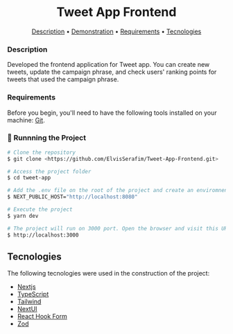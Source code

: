<h1 align="center"> Tweet App Frontend</h1>
<p align="center">
 <a href="#description">Description</a> •
 <a href="#demonstration">Demonstration</a> •
  <a href="#requirements">Requirements</a> •
 <a href="#tecnologies">Tecnologies</a>
</p>

### Description

Developed the frontend application for Tweet app. You can create new tweets, update the campaign phrase, and check users' ranking points for tweets that used the campaign phrase.

### Requirements

Before you begin, you'll need to have the following tools installed on your machine:
[Git](https://git-scm.com).

### 🎲 Runnning the Project

```bash
# Clone the repository
$ git clone <https://github.com/ElvisSerafim/Tweet-App-Frontend.git>

# Access the project folder
$ cd tweet-app

# Add the .env file on the root of the project and create an enviromnent variable
$ NEXT_PUBLIC_HOST="http://localhost:8080"

# Execute the project
$ yarn dev

# The project will run on 3000 port. Open the browser and visit this URL
$ http://localhost:3000
```

## Tecnologies

The following tecnologies were used in the construction of the project:

- [Nextjs](https://nextjs.org/)
- [TypeScript](https://www.typescriptlang.org/)
- [Tailwind](https://tailwindcss.com/)
- [NextUI](https://nextui.org/)
- [React Hook Form](https://www.react-hook-form.com/)
- [Zod](https://zod.dev/)
